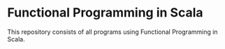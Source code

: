 # Functional Programming in Scala

This repository consists of all programs using Functional Programming in Scala.
  

